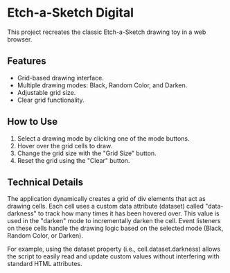 # Etch-a-Sketch Digital

This project recreates the classic Etch-a-Sketch drawing toy in a web browser.

## Features
- Grid-based drawing interface.
- Multiple drawing modes: Black, Random Color, and Darken.
- Adjustable grid size.
- Clear grid functionality.

## How to Use
1. Select a drawing mode by clicking one of the mode buttons.
2. Hover over the grid cells to draw.
3. Change the grid size with the "Grid Size" button.
4. Reset the grid using the "Clear" button.

## Technical Details
The application dynamically creates a grid of div elements that act as drawing cells. Each cell uses a custom data attribute (dataset) called "data-darkness" to track how many times it has been hovered over. This value is used in the "darken" mode to incrementally darken the cell. Event listeners on these cells handle the drawing logic based on the selected mode (Black, Random Color, or Darken).

For example, using the dataset property (i.e., cell.dataset.darkness) allows the script to easily read and update custom values without interfering with standard HTML attributes.
